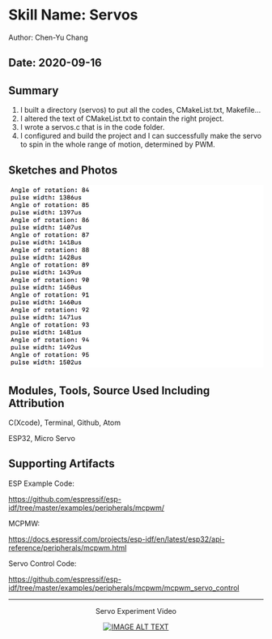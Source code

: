 #  Skill Name: Servos

Author: Chen-Yu Chang

Date: 2020-09-16
-----

## Summary
1. I built a directory (servos) to put all the codes, CMakeList.txt, Makefile...
2. I altered the text of CMakeList.txt to contain the right project.
3. I wrote a servos.c that is in the code folder.
4. I configured and build the project and I can successfully make the servo to spin in the whole range of motion, determined by PWM.

## Sketches and Photos
![](images/3.png)

## Modules, Tools, Source Used Including Attribution
C(Xcode), Terminal, Github, Atom

ESP32, Micro Servo

## Supporting Artifacts

ESP Example Code:

https://github.com/espressif/esp-idf/tree/master/examples/peripherals/mcpwm/

MCPMW:

https://docs.espressif.com/projects/esp-idf/en/latest/esp32/api-reference/peripherals/mcpwm.html

Servo Control Code:

https://github.com/espressif/esp-idf/tree/master/examples/peripherals/mcpwm/mcpwm_servo_control

-----
<div align="center">
<p>Servo Experiment Video</p>
<a href="https://www.youtube.com/embed/Qe6vzQIrEk4"><img src="https://img.youtube.com/vi/Qe6vzQIrEk4/0.jpg" alt="IMAGE ALT TEXT"></a>
</div>
